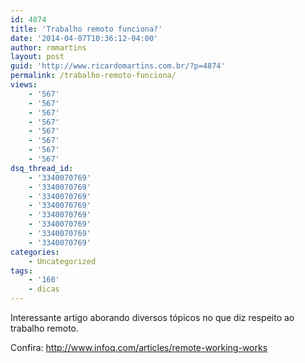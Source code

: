 ```yaml
---
id: 4874
title: 'Trabalho remoto funciona?'
date: '2014-04-07T10:36:12-04:00'
author: rmmartins
layout: post
guid: 'http://www.ricardomartins.com.br/?p=4874'
permalink: /trabalho-remoto-funciona/
views:
    - '567'
    - '567'
    - '567'
    - '567'
    - '567'
    - '567'
    - '567'
    - '567'
dsq_thread_id:
    - '3340070769'
    - '3340070769'
    - '3340070769'
    - '3340070769'
    - '3340070769'
    - '3340070769'
    - '3340070769'
    - '3340070769'
categories:
    - Uncategorized
tags:
    - '160'
    - dicas
---
```


Interessante artigo aborando diversos tópicos no que diz respeito ao trabalho remoto.

Confira: <http://www.infoq.com/articles/remote-working-works>
